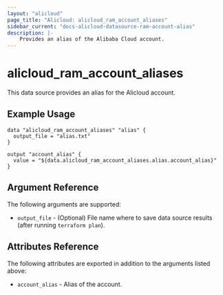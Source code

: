 ```yaml
---
layout: "alicloud"
page_title: "Alicloud: alicloud_ram_account_aliases"
sidebar_current: "docs-alicloud-datasource-ram-account-alias"
description: |-
    Provides an alias of the Alibaba Cloud account.
---
```


# alicloud\_ram\_account\_aliases

This data source provides an alias for the Alicloud account.

## Example Usage

```
data "alicloud_ram_account_aliases" "alias" {
  output_file = "alias.txt"
}

output "account_alias" {
  value = "${data.alicloud_ram_account_aliases.alias.account_alias}"
}
```

## Argument Reference

The following arguments are supported:

* `output_file` - (Optional) File name where to save data source results (after running `terraform plan`).

## Attributes Reference

The following attributes are exported in addition to the arguments listed above:

* `account_alias` - Alias of the account.
